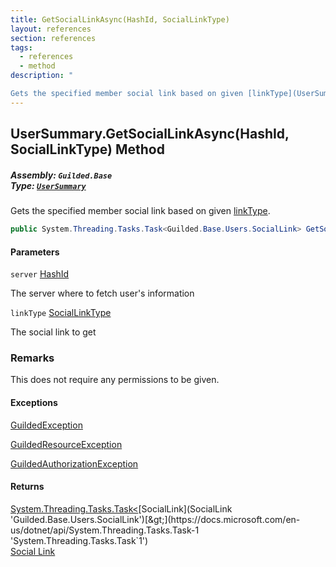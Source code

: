 ```yaml
---
title: GetSocialLinkAsync(HashId, SocialLinkType)
layout: references
section: references
tags:
  - references
  - method
description: "

Gets the specified member social link based on given [linkType](UserSummary.GetSocialLinkAsync(HashId,SocialLinkType)#Guilded.Base.Users.UserSummary.GetSocialLinkAsync(Guilded.Base.HashId,Guilded.Base.Users.SocialLinkType).linkType 'Guilded.Base.Users.UserSummary.GetSocialLinkAsync(Guilded.Base.HashId, Guilded.Base.Users.SocialLinkType).linkType')."
---
```


## UserSummary.GetSocialLinkAsync(HashId, SocialLinkType) Method
##### **Assembly:** `Guilded.Base`<br/>**Type:** [`UserSummary`](UserSummary 'Guilded.Base.Users.UserSummary')

Gets the specified member social link based on given [linkType](UserSummary.GetSocialLinkAsync(HashId,SocialLinkType)#Guilded.Base.Users.UserSummary.GetSocialLinkAsync(Guilded.Base.HashId,Guilded.Base.Users.SocialLinkType).linkType 'Guilded.Base.Users.UserSummary.GetSocialLinkAsync(Guilded.Base.HashId, Guilded.Base.Users.SocialLinkType).linkType').

```csharp
public System.Threading.Tasks.Task<Guilded.Base.Users.SocialLink> GetSocialLinkAsync(Guilded.Base.HashId server, Guilded.Base.Users.SocialLinkType linkType);
```
#### Parameters

<a name='Guilded.Base.Users.UserSummary.GetSocialLinkAsync(Guilded.Base.HashId,Guilded.Base.Users.SocialLinkType).server'></a>

`server` [HashId](HashId 'Guilded.Base.HashId')

The server where to fetch user's information

<a name='Guilded.Base.Users.UserSummary.GetSocialLinkAsync(Guilded.Base.HashId,Guilded.Base.Users.SocialLinkType).linkType'></a>

`linkType` [SocialLinkType](SocialLinkType 'Guilded.Base.Users.SocialLinkType')

The social link to get

### Remarks
  
This does not require any permissions to be given.

#### Exceptions

[GuildedException](GuildedException 'Guilded.Base.GuildedException')

[GuildedResourceException](GuildedResourceException 'Guilded.Base.GuildedResourceException')

[GuildedAuthorizationException](GuildedAuthorizationException 'Guilded.Base.GuildedAuthorizationException')

#### Returns
[System.Threading.Tasks.Task&lt;](https://docs.microsoft.com/en-us/dotnet/api/System.Threading.Tasks.Task-1 'System.Threading.Tasks.Task`1')[SocialLink](SocialLink 'Guilded.Base.Users.SocialLink')[&gt;](https://docs.microsoft.com/en-us/dotnet/api/System.Threading.Tasks.Task-1 'System.Threading.Tasks.Task`1')  
[Social Link](SocialLink 'Guilded.Base.Users.SocialLink')